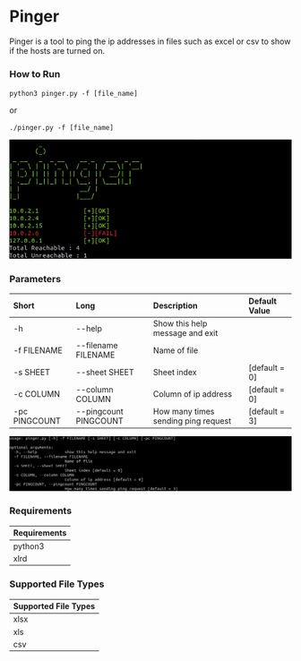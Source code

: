 # Pinger
Pinger is a tool to ping the ip addresses in files such as excel or csv to show if the hosts are turned on.

### How to Run
```
python3 pinger.py -f [file_name] 
```
or
```
./pinger.py -f [file_name]
```
![output](pictures/output.png)

### Parameters
| Short        | Long           | Description  | Default Value |
|:-----|:-----|:-----|:-----|
| -h | --help | Show this help message and exit |
| -f FILENAME | --filename FILENAME |   Name of file |
| -s SHEET | --sheet SHEET |  Sheet index | [default = 0] | 
| -c COLUMN | --column COLUMN | Column of ip address | [default = 0] |
| -pc PINGCOUNT | --pingcount PINGCOUNT | How many times sending ping request | [default = 3] |

![output](pictures/help.png)

### Requirements
| Requirements |
| ------------- |
| python3 |
| xlrd | 

### Supported File Types
| Supported File Types |
| ------------- |
| xlsx |
| xls | 
| csv | 